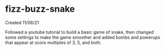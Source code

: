# fizz-buzz-snake

Created 11/06/21

Followed a youtube tutorial to build a basic game of snake, then changed some settings
to make the game smoother and added bombs and powerups that appear at score multiples of
3, 5, and both.
